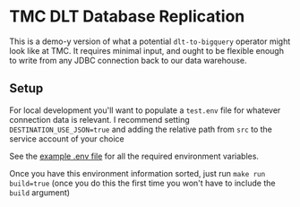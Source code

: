 # TMC DLT Database Replication

This is a demo-y version of what a potential `dlt-to-bigquery` operator might look like at TMC. It requires minimal input, and ought to be flexible enough to write from any JDBC connection back to our data warehouse.

## Setup
For local development you'll want to populate a `test.env` file for whatever connection data is relevant. I recommend setting `DESTINATION_USE_JSON=true` and adding the relative path from `src` to the service account of your choice

See the [example .env file](test.env.example) for all the required environment variables.

Once you have this environment information sorted, just run `make run build=true` (once you do this the first time you won't have to include the `build` argument)